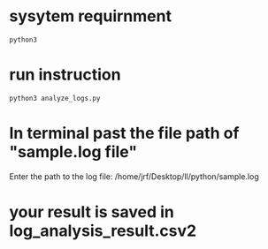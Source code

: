 # sysytem requirnment
    python3

# run instruction 
    python3 analyze_logs.py

# In terminal past the file path of "sample.log file"

Enter the path to the log file:  /home/jrf/Desktop/ll/python/sample.log

# your result is saved in log_analysis_result.csv2
    


